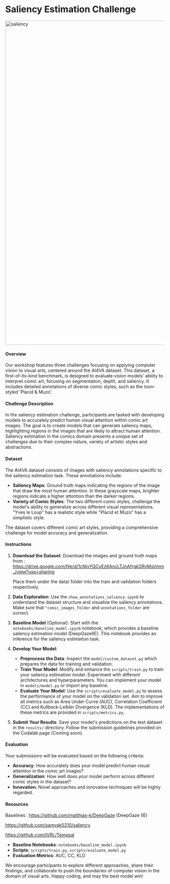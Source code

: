 # Saliency Estimation Challenge
<img width="1024" alt="saliency" src="https://github.com/IVRL/AI4VA/assets/16324609/6284eecc-ef90-4298-85a6-a172c155b657">

#### Overview

Our workshop features three challenges focusing on applying computer vision to visual arts, centered around the AI4VA dataset. This dataset, a first-of-its-kind benchmark, is designed to evaluate vision models’ ability to interpret comic art, focusing on segmentation, depth, and saliency. It includes detailed annotations of diverse comic styles, such as the toon-styled 'Placid & Muzo'.

#### Challenge Description

In the saliency estimation challenge, participants are tasked with developing models to accurately predict human visual attention within comic art images. The goal is to create models that can generate saliency maps, highlighting regions in the images that are likely to attract human attention. Saliency estimation in the comics domain presents a unique set of challenges due to their complex nature, variety of artistic styles and abstractions.

#### Dataset

The AI4VA dataset consists of images with saliency annotations specific to the saliency estimation task. These annotations include:

- **Saliency Maps**: Ground truth maps indicating the regions of the image that draw the most human attention. In these grayscale maps, brighter regions indicate a higher attention than the darker regions.
- **Variety of Comic Styles**: The two different comic styles, challenge the model's ability to generalize across different visual representations. "Yves le Loup" has a realistic style while "Placid et Muzo" has a simplistic style.

The dataset covers different comic art styles, providing a comprehensive challenge for model accuracy and generalization.

#### Instructions

1. **Download the Dataset**: Download the images and ground truth maps from : https://drive.google.com/file/d/1cNivYQCyEz6AncLTJnAfrgkGRyMsVmm_/view?usp=sharing
   
   Place them under the data/ folder into the train and validation folders respectively.

3. **Data Exploration**: Use the `show_annotations_saliency.ipynb` to understand the dataset structure and visualize the saliency annotations.
Make sure that `"comic_images_folder` and `annotations_folder` are correct.
4. **Baseline Model** (Optional): Start with the `notebooks/baseline_model.ipynb` notebook, which provides a baseline saliency estimation model (DeepGazeIIE). This notebook provides an inference for the saliency estimation task.

5. **Develop Your Model**:
    - **Preprocess the Data**: Inspect the `model/custom_dataset.py` which prepares the data for training and validation.
    - **Train Your Model**: Modify and enhance the `scripts/train.py` to train your saliency estimation model. Experiment with different architectures and hyperparameters. You can implement your model in `models/model.py` or import any baseline.
    - **Evaluate Your Model**: Use the `scripts/evaluate_model.py` to assess the performance of your model on the validation set. Aim to improve all metrics such as Area Under Curve (AUC), Correlation Coefficient (CC) and Kullbeck-Leibler Divergence (KLD). The implementations of these metrics are provided in `scripts/metrics.py`.

6. **Submit Your Results**: Save your model's predictions on the test dataset in the `results/` directory. Follow the submission guidelines provided on the Codalab page (Coming soon).

#### Evaluation

Your submissions will be evaluated based on the following criteria:

- **Accuracy**: How accurately does your model predict human visual attention in the comic art images?
- **Generalization**: How well does your model perform across different comic styles in the dataset?
- **Innovation**: Novel approaches and innovative techniques will be highly regarded.

#### Resources
Baselines : 
https://github.com/matthias-k/DeepGaze (DeepGaze IIE)

https://github.com/samyak0210/saliency 

https://github.com/IVRL/Tempsal

- **Baseline Notebooks**: `notebooks/baseline_model.ipynb`
- **Scripts**:  `scripts/train.py`, `scripts/evaluate_model.py`
- **Evaluation Metrics**: AUC, CC, KLD

We encourage participants to explore different approaches, share their findings, and collaborate to push the boundaries of computer vision in the domain of visual arts. Happy coding, and may the best model win!
